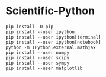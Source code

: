 # Scientific-Python

    pip install -U pip
    pip install --user ipython
    pip install --user ipython[terminal]
    pip install --user ipython[notebook]
    python -m IPython.external.mathjax
    pip install --user numpy
    pip install --user scipy
    pip install --user sympy
    pip install --user matplotlib

